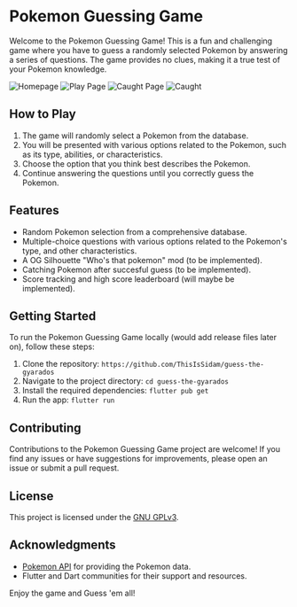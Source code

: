 # Pokemon Guessing Game

Welcome to the Pokemon Guessing Game! This is a fun and challenging game where you have to guess a randomly selected Pokemon by answering a series of questions. The game provides no clues, making it a true test of your Pokemon knowledge.

![Homepage](images/homepage.png)
![Play Page](images/play_page.png)
![Caught Page](images/caught_page.png)
![Caught](images/caught.png)

## How to Play

1. The game will randomly select a Pokemon from the database.
2. You will be presented with various options related to the Pokemon, such as its type, abilities, or characteristics.
3. Choose the option that you think best describes the Pokemon.
4. Continue answering the questions until you correctly guess the Pokemon.

## Features

- Random Pokemon selection from a comprehensive database.
- Multiple-choice questions with various options related to the Pokemon's type, and other characteristics.
- A OG Silhouette "Who's that pokemon" mod (to be implemented).
- Catching Pokemon after succesful guess (to be implemented).
- Score tracking and high score leaderboard (will maybe be implemented).

## Getting Started

To run the Pokemon Guessing Game locally (would add release files later on), follow these steps:

1. Clone the repository: `https://github.com/ThisIsSidam/guess-the-gyarados`
2. Navigate to the project directory: `cd guess-the-gyarados`
3. Install the required dependencies: `flutter pub get`
4. Run the app: `flutter run`

## Contributing

Contributions to the Pokemon Guessing Game project are welcome! If you find any issues or have suggestions for improvements, please open an issue or submit a pull request.

## License

This project is licensed under the [GNU GPLv3](LICENSE).

## Acknowledgments

- [Pokemon API](https://pokeapi.co/) for providing the Pokemon data.
- Flutter and Dart communities for their support and resources.

Enjoy the game and Guess 'em all!
